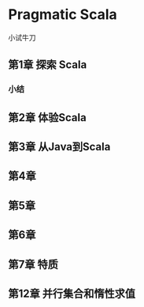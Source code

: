 # Pragmatic Scala #

小试牛刀

## 第1章 探索 Scala ##



### 小结 ###



## 第2章 体验Scala ##



## 第3章 从Java到Scala ##

## 第4章 ##

## 第5章 ##

## 第6章 ##

## 第7章 特质 ##

## 第12章 并行集合和惰性求值 ##

